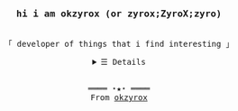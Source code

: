 <h3 align="center"><samp>hi i am <b>okzyrox (or zyrox;ZyroX;zyro)</b></samp></h3>
<p align="center"><br>
  <samp>
    「 developer of things that i find interesting 」<br>
  </samp>
</p>
<details align="center">
  <summary> <samp>&#9776; Details</samp></summary>

<i> Statistics may be inaccurate to my actual skills with some languages </i>
  
  ![](https://raw.githubusercontent.com/okzyrox/github-stats/master/generated/overview.svg#gh-dark-mode-only)
  ![](https://raw.githubusercontent.com/okzyrox/github-stats/master/generated/languages.svg#gh-dark-mode-only)

<h3 align="left">Languages</h3>
<p align="left">
  
<a href="https://www.java.com" target="_blank" rel="noreferrer"> <img src="https://raw.githubusercontent.com/devicons/devicon/master/icons/java/java-original.svg" alt="java" width="40" height="40"/> </a> <a href="https://kotlinlang.org" target="_blank" rel="noreferrer"> <img src="https://www.vectorlogo.zone/logos/kotlinlang/kotlinlang-icon.svg" alt="kotlin" width="40" height="40"/> </a> <a href="https://nim-lang.org/" target="_blank" rel="noreferrer"> <img src="https://www.vectorlogo.zone/logos/nim-lang/nim-lang-icon.svg" alt="nim" width="40" height="40"/> </a> <a href="https://lua.org/" target="_blank" rel="noreferrer"> <img src="https://www.vectorlogo.zone/logos/lua/lua-icon.svg" alt="lua" width="40" height="40"/> </a> <a href="https://www.python.org" target="_blank" rel="noreferrer"> <img src="https://raw.githubusercontent.com/devicons/devicon/master/icons/python/python-original.svg" alt="python" width="40" height="40"/> </a>

<h4 align="left">Web stuff</h4>

<a href="https://www.w3schools.com/css/" target="_blank" rel="noreferrer"> <img src="https://raw.githubusercontent.com/devicons/devicon/master/icons/css3/css3-original-wordmark.svg" alt="css3" width="40" height="40"/> </a> <a href="https://www.djangoproject.com/" target="_blank" rel="noreferrer"> <img src="https://cdn.worldvectorlogo.com/logos/django.svg" alt="django" width="40" height="40"/> </a> <a href="https://www.w3.org/html/" target="_blank" rel="noreferrer"> <img src="https://raw.githubusercontent.com/devicons/devicon/master/icons/html5/html5-original-wordmark.svg" alt="html5" width="40" height="40"/> </a>

</p>


</details>
<br>
<samp>
  <p align="center">
    ════ ⋆★⋆ ════<br>
    From <a href="https://github.com/okzyrox/okzyrox">okzyrox</a>
  </p>
</samp>

